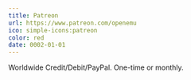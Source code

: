```yaml
---
title: Patreon
url: https://www.patreon.com/openemu
ico: simple-icons:patreon
color: red
date: 0002-01-01
---
```


Worldwide Credit/Debit/PayPal. One-time or monthly.